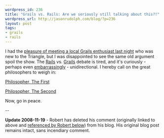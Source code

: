 ```yaml
--- 
wordpress_id: 236
title: "Grails vs. Rails: Are we seriously still talking about this?!"
wordpress_url: http://jasonrudolph.com/blog/?p=236
layout: post
tags:
- grails
- rails
---
```

I had the [pleasure of meeting a local Grails enthusiast last night](http://twitter.com/jasonrudolph/status/1010492093 "Twitter / Jason Rudolph: Checking out @robertfischer's Grails presentation at TriJUG") who was new to the Triangle, but I was disappointed to see the same old argument spoil the show.  The <a class="tag" href="#" name="jasonrudolph.com/blog &raquo; Rails">Rails</a> vs. <a class="tag" href="#" name="jasonrudolph.com/blog &raquo; Grails">Grails</a> debate is tired, and it's curiously - perhaps even [embarrassingly](http://blog.enfranchisedmind.com/2008/11/intro-to-grails-presentation-slides//#comment-33865 "Enfranchised Mind &raquo; &#8220;Intro to Grails&#8221; Presentation Slides") - unidirectional. I hereby call on the great philosophers to weigh in:

[Philosopher, The First](http://www.youtube.com/watch?v=aMfr2CgIPhg "YouTube: Rodney King - Can We All Get Along...") 

[Philosopher, The Second](http://www.vanderburg.org/Blog/Software/Development/koan.blog "Glenn Vanderburg: Six of One, a Half Dozen of the Other")

Now, go in peace.

--

**Update 2008-11-19** - Robert has deleted his comment (originally linked to above and [referenced by Robert below](http://jasonrudolph.com/blog/2008/11/18/grails-vs-rails-are-we-seriously-still-talking-about-this/#comment-14775 "jasonrudolph.com/blog - Comment by Robert Fischer")) from his blog.  His original blog post remains intact, sans incendiary comment.
